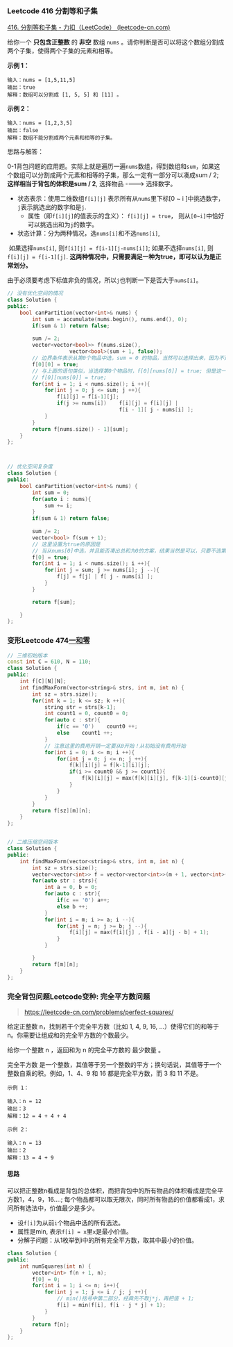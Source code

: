 ### Leetcode 416 分割等和子集

[416. 分割等和子集 - 力扣（LeetCode） (leetcode-cn.com)](https://leetcode-cn.com/problems/partition-equal-subset-sum/)

给你一个 **只包含正整数** 的 **非空** 数组 `nums` 。请你判断是否可以将这个数组分割成两个子集，使得两个子集的元素和相等。

**示例 1：**

```
输入：nums = [1,5,11,5]
输出：true
解释：数组可以分割成 [1, 5, 5] 和 [11] 。
```



**示例 2：**

```
输入：nums = [1,2,3,5]
输出：false
解释：数组不能分割成两个元素和相等的子集。
```



思路与解答：

0-1背包问题的应用题。实际上就是遍历一遍`nums`数组，得到数组和`sum`，如果这个数组可以分割成两个元素和相等的子集，那么一定有一部分可以凑成sum / 2; **这样相当于背包的体积是sum / 2**, 选择物品 ----> 选择数字。

- 状态表示：使用二维数组`f[i][j]` 表示所有从`nums`里下标[0 ~ i ]中挑选数字，`j`表示挑选出的数字和是`j`.
  - 属性（即`f[i][j]`的值表示的含义）： `f[i][j] = true`， 则从`[0~i]`中恰好可以挑选出和为`j`的数字。
- 状态计算：分为两种情况，选`nums[i]`和不选`nums[i]`,

​	如果选择`nums[i]`, 则`f[i][j] = f[i-1][j-nums[i]]`; 如果不选择`nums[i]`, 则`f[i][j] = f[i-1][j]`. **这两种情况中，只需要满足一种为true，即可以认为是正常划分。**

由于必须要考虑下标值非负的情况，所以`j`也判断一下是否大于`nums[i]`。



```c++
// 没有优化空间的情况
class Solution {
public:
    bool canPartition(vector<int>& nums) {
        int sum = accumulate(nums.begin(), nums.end(), 0);
        if(sum & 1) return false;
        
        sum /= 2;
        vector<vector<bool>> f(nums.size(), 
                    vector<bool>(sum + 1, false));
        // 边界条件表示从第0个物品中选，sum = 0 的物品，当然可以选择出来，因为不选第0个物品即可
        f[0][0] = true;
        // 与上面的语句类似，当选择第0个物品时，f[0][nums[0]] = true; 但是这一行不能要 因为第二维最大是sum, 而sum/=2后 数组中第一个数很可能会超过sum
        // f[0][nums[0]] = true;
        for(int i = 1; i < nums.size(); i ++){
            for(int j = 0; j <= sum; j ++){
                f[i][j] = f[i-1][j];
                if(j >= nums[i])    f[i][j] = f[i][j] | 
                                    f[i - 1][ j - nums[i] ];
            }
        }
        return f[nums.size() - 1][sum];
    }
};



// 优化空间复杂度
class Solution {
public:
    bool canPartition(vector<int>& nums) {
        int sum = 0;
        for(auto i : nums){
            sum += i;
        }
        if(sum & 1) return false;
        
        sum /= 2;
        vector<bool> f(sum + 1);
        // 这里设置为true的原因是
        // 当从nums[0]中选，并且能否凑出总和为0的方案，结果当然是可以，只要不选第一个元素即可。
        f[0] = true;
        for(int i = 1; i < nums.size(); i ++){
            for(int j = sum; j >= nums[i]; j --){
                f[j] = f[j] | f[ j - nums[i] ];
            }
        }

        return f[sum];
        
    }
};
```



### 变形Leetcode 474[一和零](https://leetcode-cn.com/problems/ones-and-zeroes/)

```c++
// 三维初始版本
const int C = 610, N = 110;
class Solution {
public:
    int f[C][N][N];
    int findMaxForm(vector<string>& strs, int m, int n) {
        int sz = strs.size();
        for(int k = 1; k <= sz; k ++){
            string str = strs[k-1];
            int count1 = 0, count0 = 0;
            for(auto c : str){
                if(c == '0')    count0 ++;
                else    count1 ++;
            }
            // 注意这里的费用开销一定要从0开始！从初始没有费用开始
            for(int i = 0; i <= m; i ++){
                for(int j = 0; j <= n; j ++){
                    f[k][i][j] = f[k-1][i][j];
                    if(i >= count0 && j >= count1){
                        f[k][i][j] = max(f[k][i][j], f[k-1][i-count0][j - count1] + 1);
                    }
                }
            }
        }
        return f[sz][m][n];
    }
};


// 二维压缩空间版本
class Solution {
public:
    int findMaxForm(vector<string>& strs, int m, int n) {
        int sz = strs.size();
        vector<vector<int>> f = vector<vector<int>>(m + 1, vector<int>(n + 1, 0));
        for(auto str : strs){
            int a = 0, b = 0;
            for(auto c : str){
                if(c == '0') a++;
                else b ++;
            }
            for(int i = m; i >= a; i --){
                for(int j = n; j >= b; j --){
                    f[i][j] = max(f[i][j] , f[i - a][j - b] + 1);
                }
            }

        }
        return f[m][n];
    }
};
```





### 完全背包问题Leetcode变种: 完全平方数问题

> https://leetcode-cn.com/problems/perfect-squares/

给定正整数 n，找到若干个完全平方数（比如 1, 4, 9, 16, ...）使得它们的和等于 n。你需要让组成和的完全平方数的个数最少。

给你一个整数 n ，返回和为 n 的完全平方数的 最少数量 。

完全平方数 是一个整数，其值等于另一个整数的平方；换句话说，其值等于一个整数自乘的积。例如，1、4、9 和 16 都是完全平方数，而 3 和 11 不是。

```
示例 1：

输入：n = 12
输出：3 
解释：12 = 4 + 4 + 4

示例 2：

输入：n = 13
输出：2
解释：13 = 4 + 9
```



#### 思路

可以把正整数n看成是背包的总体积，而把背包中的所有物品的体积看成是完全平方数1，4，9，16....; 每个物品都可以取无限次，同时所有物品的价值都看成1，求问所有选法中，价值最少是多少。

- 设`f[i]`为从前`i`个物品中选的所有选法。
- 属性是min, 表示`f[i] = x`里`x`是最小价值。
- 分解子问题：从1枚举到i中的所有完全平方数，取其中最小的价值。





```c++
class Solution {
public:
    int numSquares(int n) {
        vector<int> f(n + 1, n);
        f[0] = 0;
        for(int i = 1; i <= n; i++){
            for(int j = 1; j <= i / j; j ++){
                // min()括号中第二部分，经典先不取j*j，再把值 + 1; 
                f[i] = min(f[i], f[i - j * j] + 1);
            }
        }
        return f[n];
    }
};
```





